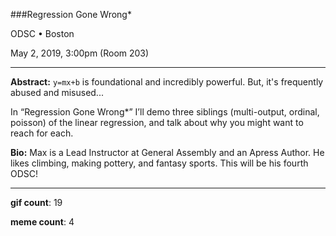 ###Regression Gone Wrong*

ODSC • Boston 

May 2, 2019, 3:00pm (Room 203)

---

**Abstract:** `y=mx+b` is foundational and incredibly powerful. But, it's frequently abused and misused...

In “Regression Gone Wrong*” I’ll demo three siblings (multi-output, ordinal, poisson) of the linear regression, and talk about why you might want to reach for each.

**Bio:** Max is a Lead Instructor at General Assembly and an Apress Author. He likes climbing, making pottery, and fantasy sports. This will be his fourth ODSC!

----

**gif count**: 19

**meme count**: 4